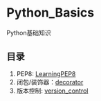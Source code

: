 # Python_Basics
Python基础知识



## 目录

1. PEP8: [LearningPEP8](./PEP8.md)
2. 闭包/装饰器：[decorator](./decorator.md)
3. 版本控制: [version_control](./version_control.md)

